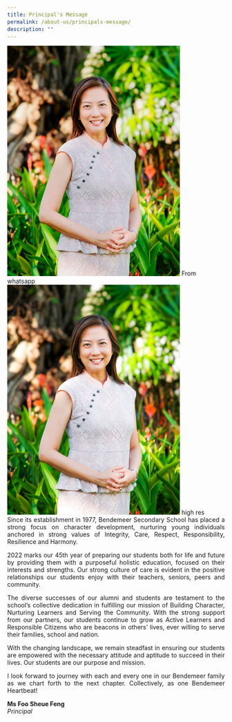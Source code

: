 ```yaml
---
title: Principal's Message
permalink: /about-us/principals-message/
description: ""
---
```

<p style="float:left; margin: 0 10px 0px 0">
<img src="/images/Aboutus/principal.jpeg" alt="Principal" style="width:400px" /> From whatsapp
<br>
<img src="/images/Aboutus/principal-hiress.jpg" alt="Principal" style="width:400px" />  high res
</p>

<p style="text-align:justify">
Since its establishment in 1977, Bendemeer Secondary School has placed a strong focus on character development, nurturing young individuals anchored in strong values of Integrity, Care, Respect, Responsibility, Resilience and Harmony.</p>
<p style="text-align:justify">
2022 marks our 45th year of preparing our students both for life and future by providing them with a purposeful holistic education, focused on their interests and strengths. Our strong culture of care is evident in the positive relationships our students enjoy with their teachers, seniors, peers and community.</p>
<p style="text-align:justify">
The diverse successes of our alumni and students are testament to the school’s collective dedication in fulfilling our mission of Building Character, Nurturing Learners and Serving the Community. With the strong support from our partners, our students continue to grow as Active Learners and Responsible Citizens who are beacons in others’ lives, ever willing to serve their families, school and nation.</p>
<p style="text-align:justify">
With the changing landscape, we remain steadfast in ensuring our students are empowered with the necessary attitude and aptitude to succeed in their lives. Our students are our purpose and mission. </p>
<p style="text-align:justify">
I look forward to journey with each and every one in our Bendemeer family as we chart forth to the next chapter. Collectively, as one Bendemeer Heartbeat!</p>


**Ms Foo Sheue Feng** 
<br>*Principal*